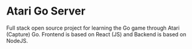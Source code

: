 # Atari Go Server

Full stack open source project for learning the Go game through Atari (Capture) Go. Frontend is based on React (JS) and Backend is based on NodeJS. 
